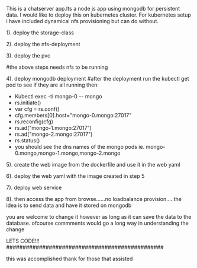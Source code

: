This is a chatserver app.Its a node js app using mongodb for persistent data. I would like to deploy this on kubernetes cluster.
For kubernetes setup i have included dynamical nfs provisioning but can do without.

1). deploy the storage-class

2). deploy the nfs-deployment

3). deploy the pvc

#the above steps needs nfs to be running

4). deploy mongodb deployment
#after the deployment run the kubectl get pod to see if they are all running then:
  - Kubectl exec -ti mongo-0 -- mongo
  - rs.initiate()
  - var cfg = rs.conf()
  - cfg.members[0].host="mongo-0.mongo:27017"
  - rs.reconfig(cfg)
  - rs.ad("mongo-1.mongo:27017")
  - rs.ad("mongo-2.mongo:27017")
  - rs.status()
  - you should see the dns names of the mongo pods ie. mongo-0.mongo,mongo-1.mongo,mongo-2.mongo

5). create the web image from the dockerfile and use it in the web yaml

6). deploy the web yaml with the image created in step 5

7). deploy web service

8). then access the app from browse......no loadbalance provision.....the idea is to send data and have it stored on mongodb

you are welcome to change it however as long as it can save the data to the database. ofcourse commments would go a long way in understanding the change

LETS CODE!!!
################################################

this was accomplished thank for those that assisted
